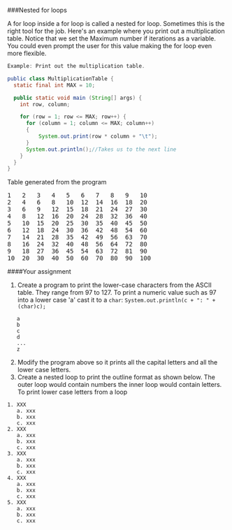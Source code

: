 <!--djw:done-->
###Nested for loops

A for loop inside a for loop is called a nested  for loop. Sometimes this is the right tool for the job. Here's an example where you print out a multiplication table. Notice that we set the Maximum number if iterations as a variable. You could even prompt the user for this value making the for loop even more flexible.


```java
Example: Print out the multiplication table.

public class MultiplicationTable {
  static final int MAX = 10;

  public static void main (String[] args) {
    int row, column;

    for (row = 1; row <= MAX; row++) {
      for (column = 1; column <= MAX; column++)
      {
          System.out.print(row * column + "\t");
      }
      System.out.println();//Takes us to the next line
    }
  }
}

```
Table generated from the program
<pre>
1   2	3	4	5	6	7	8	9	10	
2	4	6	8	10	12	14	16	18	20	
3	6	9	12	15	18	21	24	27	30	
4	8	12	16	20	24	28	32	36	40	
5	10	15	20	25	30	35	40	45	50	
6	12	18	24	30	36	42	48	54	60	
7	14	21	28	35	42	49	56	63	70	
8	16	24	32	40	48	56	64	72	80	
9	18	27	36	45	54	63	72	81	90	
10	20	30	40	50	60	70	80	90	100	
</pre>


####Your assignment
1. Create a program to print the lower-case characters from the ASCII table. They range from 97 to 127. To print a numeric value such as 97 into a lower case 'a' cast it to a ```char```:
```System.out.println(c + ": " + (char)c);```
```
   a
   b
   c
   d
   ...
   z
  ```

2. Modify the program above so it prints all the capital letters and all the lower case letters.
3. Create a nested loop to print the outline format as shown below.
The outer loop would contain numbers the inner loop would contain letters.
To print lower case letters from a loop 

```
1. XXX
   a. xxx
   b. xxx
   c. xxx
2. XXX
   a. xxx
   b. xxx
   c. xxx
3. XXX
   a. xxx
   b. xxx
   c. xxx
4. XXX
   a. xxx
   b. xxx
   c. xxx
5. XXX
   a. xxx
   b. xxx
   c. xxx
```